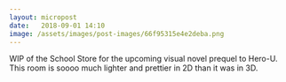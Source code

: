 ```yaml
---
layout: micropost
date:   2018-09-01 14:10
image: /assets/images/post-images/66f95315e4e2deba.png
---
```


WIP of the School Store for the upcoming visual novel prequel to Hero-U. This room is soooo much lighter and prettier in 2D than it was in 3D. 
